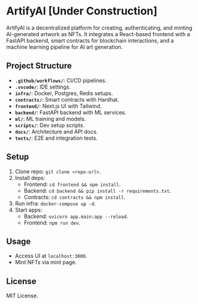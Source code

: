 # ArtifyAI [Under Construction]

ArtifyAI is a decentralized platform for creating, authenticating, and minting AI-generated artwork as NFTs. It integrates a React-based frontend with a FastAPI backend, smart contracts for blockchain interactions, and a machine learning pipeline for AI art generation.

## Project Structure

- **`.github/workflows/`**: CI/CD pipelines.
- **`.vscode/`**: IDE settings.
- **`infra/`**: Docker, Postgres, Redis setups.
- **`contracts/`**: Smart contracts with Hardhat.
- **`frontend/`**: Next.js UI with Tailwind.
- **`backend/`**: FastAPI backend with ML services.
- **`ml/`**: ML training and models.
- **`scripts/`**: Dev setup scripts.
- **`docs/`**: Architecture and API docs.
- **`tests/`**: E2E and integration tests.

## Setup

1. Clone repo: `git clone <repo-url>`.
2. Install deps:
   - Frontend: `cd frontend && npm install`.
   - Backend: `cd backend && pip install -r requirements.txt`.
   - Contracts: `cd contracts && npm install`.
3. Run infra: `docker-compose up -d`.
4. Start apps:
   - Backend: `uvicorn app.main:app --reload`.
   - Frontend: `npm run dev`.

## Usage

- Access UI at `localhost:3000`.
- Mint NFTs via mint page.

## License

MIT License.
